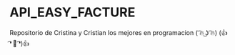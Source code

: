 # API_EASY_FACTURE
Repositorio de Cristina y Cristian los mejores en programacion ( ͡🔥 ͜ʖ ͡🔥)   (👍 ͡❛ 👅 ͡❛)👍
